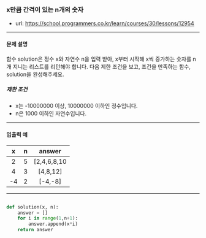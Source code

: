 ### x만큼 간격이 있는 n개의 숫자

 - url: https://school.programmers.co.kr/learn/courses/30/lessons/12954
 
 --------
 
#### 문제 설명
함수 solution은 정수 x와 자연수 n을 입력 받아, x부터 시작해 x씩 증가하는 숫자를 n개 지니는 리스트를 리턴해야 합니다. 다음 제한 조건을 보고, 조건을 만족하는 함수, solution을 완성해주세요.

##### 제한 조건
 - x는 -10000000 이상, 10000000 이하인 정수입니다.
 - n은 1000 이하인 자연수입니다.

--------
 
#### 입출력 예
 |x|n|answer|
 |:---:|:---:|:---:|
 |2|5|[2,4,6,8,10|
 |4|3|[4,8,12]|
 |-4|2|[-4,-8]|

--------

```python

def solution(x, n):
    answer = []
    for i in range(1,n+1):
        answer.append(x*i)
    return answer

```